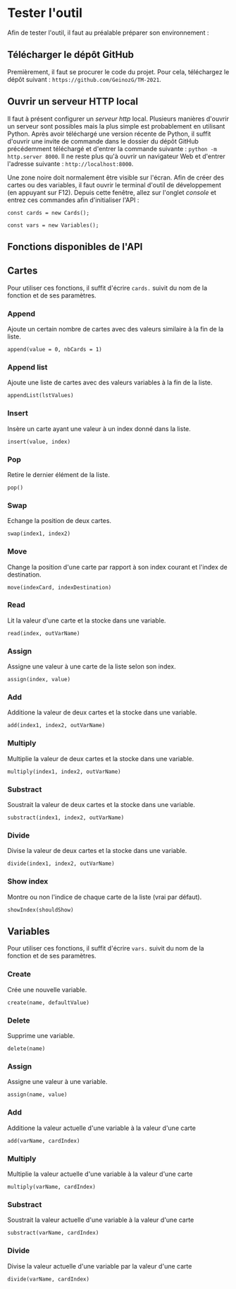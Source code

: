 # Tester l'outil
Afin de tester l'outil, il faut au préalable préparer son environnement :

## Télécharger le dépôt GitHub
Premièrement, il faut se procurer le code du projet. Pour cela, téléchargez le dépôt suivant : ```https://github.com/GeinozG/TM-2021```.

## Ouvrir un serveur HTTP local
Il faut à présent configurer un *serveur http* local. Plusieurs manières d'ouvrir un serveur sont possibles mais la plus simple est probablement en utilisant Python. Après avoir téléchargé une version récente de Python, il suffit d'ouvrir une invite de commande dans le dossier du dépôt GitHub précédemment téléchargé et d'entrer la commande suivante : ```python -m http.server 8000```. Il ne reste plus qu'à ouvrir un navigateur Web et d'entrer l'adresse suivante : ```http://localhost:8000```. 

Une zone noire doit normalement être visible sur l'écran. Afin de créer des cartes ou des variables, il faut ouvrir le terminal d'outil de développement (en appuyant sur F12). Depuis cette fenêtre, allez sur l'onglet *console* et entrez ces commandes afin d'initialiser l'API :
```
const cards = new Cards();

const vars = new Variables();
```

## Fonctions disponibles de l'API

## Cartes
Pour utiliser ces fonctions, il suffit d'écrire ```cards.``` suivit du nom de la fonction et de ses paramètres.

### Append
Ajoute un certain nombre de cartes avec des valeurs similaire à la fin de la liste.

```
append(value = 0, nbCards = 1)
```

### Append list
Ajoute une liste de cartes avec des valeurs variables à la fin de la liste.

```
appendList(lstValues)
```

### Insert
Insère un carte ayant une valeur à un index donné dans la liste.

```
insert(value, index)
```

### Pop
Retire le dernier élément de la liste.

```
pop()
```

### Swap
Echange la position de deux cartes.

```
swap(index1, index2)
```

### Move
Change la position d'une carte par rapport à son index courant et l'index de destination.

```
move(indexCard, indexDestination)
```

### Read
Lit la valeur d'une carte et la stocke dans une variable.

```
read(index, outVarName)
```

### Assign
Assigne une valeur à une carte de la liste selon son index.

```
assign(index, value)
```

### Add 
Additione la valeur de deux cartes et la stocke dans une variable.

```
add(index1, index2, outVarName)
```

### Multiply 
Multiplie la valeur de deux cartes et la stocke dans une variable.

```
multiply(index1, index2, outVarName)
```

### Substract 
Soustrait la valeur de deux cartes et la stocke dans une variable.

```
substract(index1, index2, outVarName)
```

### Divide 
Divise la valeur de deux cartes et la stocke dans une variable.

```
divide(index1, index2, outVarName)
```

### Show index
Montre ou non l'indice de chaque carte de la liste (vrai par défaut).

```
showIndex(shouldShow)
```

## Variables
Pour utiliser ces fonctions, il suffit d'écrire ```vars.``` suivit du nom de la fonction et de ses paramètres.

### Create 
Crée une nouvelle variable.

```
create(name, defaultValue)
```

### Delete 
Supprime une variable.

```
delete(name)
```

### Assign 
Assigne une valeur à une variable.

```
assign(name, value)
```

### Add 
Additione la valeur actuelle d'une variable à la valeur d'une carte

```
add(varName, cardIndex)
```

### Multiply 
Multiplie la valeur actuelle d'une variable à la valeur d'une carte

```
multiply(varName, cardIndex)
```

### Substract 
Soustrait la valeur actuelle d'une variable à la valeur d'une carte

```
substract(varName, cardIndex)
```

### Divide 
Divise la valeur actuelle d'une variable par la valeur d'une carte

```
divide(varName, cardIndex)
```